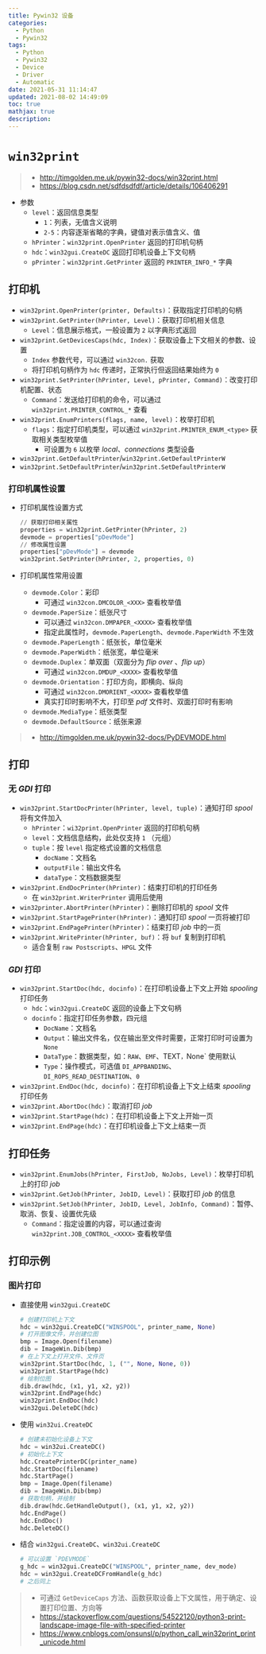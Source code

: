 ```yaml
---
title: Pywin32 设备
categories:
  - Python
  - Pywin32
tags:
  - Python
  - Pywin32
  - Device
  - Driver
  - Automatic
date: 2021-05-31 11:14:47
updated: 2021-08-02 14:49:09
toc: true
mathjax: true
description: 
---
```


#	`win32print`

> - <http://timgolden.me.uk/pywin32-docs/win32print.html>
> - <https://blog.csdn.net/sdfdsdfdf/article/details/106406291>

-	参数
	-	`level`：返回信息类型
		-	`1`：列表，无值含义说明
		-	`2-5`：内容逐渐省略的字典，键值对表示值含义、值
	-	`hPrinter`：`win32print.OpenPrinter` 返回的打印机句柄
	-	`hdc`：`win32gui.CreateDC` 返回打印机设备上下文句柄
	-	`pPrinter`：`win32print.GetPrinter` 返回的 `PRINTER_INFO_*` 字典

##	打印机

-	`win32print.OpenPrinter(printer, Defaults)`：获取指定打印机的句柄
-	`win32print.GetPrinter(hPrinter, Level)`：获取打印机相关信息
	-	`Level`：信息展示格式，一般设置为 `2` 以字典形式返回
-	`win32print.GetDevicesCaps(hdc, Index)`：获取设备上下文相关的参数、设置
	-	`Index` 参数代号，可以通过 `win32con.` 获取
	-	将打印机句柄作为 `hdc` 传递时，正常执行但返回结果始终为 `0`
-	`win32print.SetPrinter(hPrinter, Level, pPrinter, Command)`：改变打印机配置、状态
	-	`Command`：发送给打印机的命令，可以通过 `win32print.PRINTER_CONTROL_*` 查看
-	`win32print.EnumPrinters(flags, name, level)`：枚举打印机
	-	`flags`：指定打印机类型，可以通过 `win32print.PRINTER_ENUM_<type>` 获取相关类型枚举值
		-	可设置为 `6` 以枚举 *local*、*connections* 类型设备
-	`win32print.GetDefaultPrinter`/`win32print.GetDefaultPrinterW`
-	`win32print.SetDefaultPrinter`/`win32print.SetDefaultPrinterW`

###	打印机属性设置

-	打印机属性设置方式

	```python
	// 获取打印相关属性
	properties = win32print.GetPrinter(hPrinter, 2)
	devmode = properties["pDevMode"]
	// 修改属性设置
	properties["pDevMode"] = devmode
	win32print.SetPrinter(hPrinter, 2, properties, 0)
	```

-	打印机属性常用设置
	-	`devmode.Color`：彩印
		-	可通过 `win32con.DMCOLOR_<XXX>` 查看枚举值
	-	`devmode.PaperSize`：纸张尺寸
		-	可以通过 `win32con.DMPAPER_<XXXX>` 查看枚举值
		-	指定此属性时，`devmode.PaperLength`、`devmode.PaperWidth` 不生效
	-	`devmode.PaperLength`：纸张长，单位毫米
	-	`devmode.PaperWidth`：纸张宽，单位毫米
	-	`devmode.Duplex`：单双面（双面分为 *flip over* 、*flip up*）
		-	可通过 `win32con.DMDUP_<XXXX>` 查看枚举值
	-	`devmode.Orientation`：打印方向，即横向、纵向
		-	可通过 `win32con.DMORIENT_<XXXX>` 查看枚举值
		-	真实打印时影响不大，打印至 *pdf* 文件时、双面打印时有影响
	-	`devmode.MediaType`：纸张类型
	-	`devmode.DefaultSource`：纸张来源

> - <http://timgolden.me.uk/pywin32-docs/PyDEVMODE.html>

##	打印

###	无 *GDI* 打印

-	`win32print.StartDocPrinter(hPrinter, level, tuple)`：通知打印 *spool* 将有文件加入
	-	`hPrinter`：`wi32print.OpenPrinter` 返回的打印机句柄
	-	`level`：文档信息结构，此处仅支持 `1` （元组）
	-	`tuple`：按 `level` 指定格式设置的文档信息
		-	`docName`：文档名
		-	`outputFile`：输出文件名
		-	`dataType`：文档数据类型
-	`win32print.EndDocPrinter(hPrinter)`：结束打印机的打印任务
	-	在 `win32print.WriterPrinter` 调用后使用
-	`win32printer.AbortPrinter(hPrinter)`：删除打印机的 *spool* 文件
-	`win32print.StartPagePrinter(hPrinter)`：通知打印 *spool* 一页将被打印
-	`win32print.EndPagePrinter(hPrinter)`：结束打印 *job* 中的一页
-	`win32print.WritePrinter(hPrinter, buf)`：将 `buf` 复制到打印机
	-	适合复制 `raw Postscripts`、`HPGL` 文件

###	*GDI* 打印

-	`win32print.StartDoc(hdc, docinfo)`：在打印机设备上下文上开始 *spooling* 打印任务
	-	`hdc`：`win32gui.CreateDC` 返回的设备上下文句柄
	-	`docinfo`：指定打印任务参数，四元组
		-	`DocName`：文档名
		-	`Output`：输出文件名，仅在输出至文件时需要，正常打印时可设置为 `None`
		-	`DataType`：数据类型，如：`RAW`、`EMF`、TEXT`，`None` 使用默认
		-	`Type`：操作模式，可选值 `DI_APPBANDING`、`DI_ROPS_READ_DESTINATION`、`0`
-	`win32print.EndDoc(hdc, docinfo)`：在打印机设备上下文上结束 *spooling* 打印任务
-	`win32print.AbortDoc(hdc)`：取消打印 *job*
-	`win32print.StartPage(hdc)`：在打印机设备上下文上开始一页
-	`win32print.EndPage(hdc)`：在打印机设备上下文上结束一页

##	打印任务

-	`win32print.EnumJobs(hPrinter, FirstJob, NoJobs, Level)`：枚举打印机上的打印 *job*
-	`win32print.GetJob(hPrinter, JobID, Level)`：获取打印 *job* 的信息
-	`win32print.SetJob(hPrinter, JobID, Level, JobInfo, Command)`：暂停、取消、恢复、设置优先级
	-	`Command`：指定设置的内容，可以通过查询 `win32print.JOB_CONTROL_<XXXX>` 查看枚举值

##	打印示例

###	图片打印

-	直接使用 `win32gui.CreateDC`

	```python
	# 创建打印机上下文
	hdc = win32gui.CreateDC("WINSPOOL", printer_name, None)
	# 打开图像文件，并创建位图
	bmp = Image.Open(filename)
	dib = ImageWin.Dib(bmp)
	# 在上下文上打开文件、文件页
	win32print.StartDoc(hdc, 1, ("", None, None, 0))
	win32print.StartPage(hdc)
	# 绘制位图
	dib.draw(hdc, (x1, y1, x2, y2))
	win32print.EndPage(hdc)
	win32print.EndDoc(hdc)
	win32gui.DeleteDC(hdc)
	```

-	使用 `win32ui.CreateDC`

	```python
	# 创建未初始化设备上下文
	hdc = win32ui.CreateDC()
	# 初始化上下文
	hdc.CreatePrinterDC(printer_name)
	hdc.StartDoc(filename)
	hdc.StartPage()
	bmp = Image.Open(filename)
	dib = ImageWin.Dib(bmp)
	# 获取句柄，并绘制
	dib.draw(hdc.GetHandleOutput(), (x1, y1, x2, y2))
	hdc.EndPage()
	hdc.EndDoc()
	hdc.DeleteDC()
	```

-	结合 `win32gui.CreateDC`、`win32ui.CreateDC`

	```python
	# 可以设置 `PDEVMODE`
	g_hdc = win32gui.CreateDC("WINSPOOL", printer_name, dev_mode)
	hdc = win32gui.CreateDCFromHandle(g_hdc)
	# 之后同上
	```

> - 可通过 `GetDeviceCaps` 方法、函数获取设备上下文属性，用于确定、设置打印位置、方向等
> - <https://stackoverflow.com/questions/54522120/python3-print-landscape-image-file-with-specified-printer>
> - <https://www.cnblogs.com/onsunsl/p/python_call_win32print_print_unicode.html>


